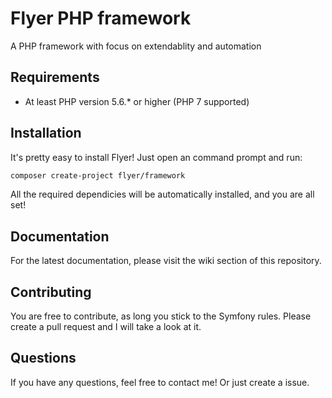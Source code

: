 Flyer PHP framework
=========

A PHP framework with focus on extendablity and automation

## Requirements

- At least PHP version 5.6.* or higher (PHP 7 supported)

## Installation

It's pretty easy to install Flyer! Just open an command prompt and run:

```bash
composer create-project flyer/framework
```

All the required dependicies will be automatically installed, and you are all set!

## Documentation

For the latest documentation, please visit the wiki section of this repository.

## Contributing

You are free to contribute, as long you stick to the Symfony rules.
Please create a pull request and I will take a look at it.

## Questions

If you have any questions, feel free to contact me! Or just create a issue.
